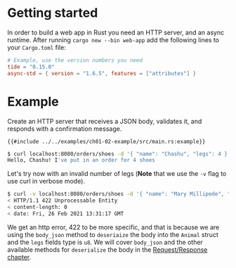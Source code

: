 # Getting started

In order to build a web app in Rust you need an HTTP server, and an async
runtime. After running `cargo new --bin web-app` add the following lines to your
`Cargo.toml` file:

```toml
# Example, use the version numbers you need
tide = "0.15.0"
async-std = { version = "1.6.5", features = ["attributes"] }
```

# Example

Create an HTTP server that receives a JSON body, validates it, and responds
with a confirmation message.

```rust,edition2018,no_run
{{#include ../../examples/ch01-02-example/src/main.rs:example}}
```

```sh
$ curl localhost:8080/orders/shoes -d '{ "name": "Chashu", "legs": 4 }'
Hello, Chashu! I've put in an order for 4 shoes
```

Let's try now with an invalid number of legs (**Note** that we use the `-v` flag to use curl in verbose mode).

```sh
$ curl -v localhost:8080/orders/shoes -d '{ "name": "Mary Millipede", "legs": 750 }'
< HTTP/1.1 422 Unprocessable Entity
< content-length: 0
< date: Fri, 26 Feb 2021 13:31:17 GMT
```

We get an http error, 422 to be more specific, and that is because we are using the `body_json` method to `deseriaize` the body into the `Animal` struct and the `legs` fields type is `u8`. We will cover `body_json` and the other available methods for `deserialize` the body in the [Request/Response chapter](../03-request-response/01-request.md).
